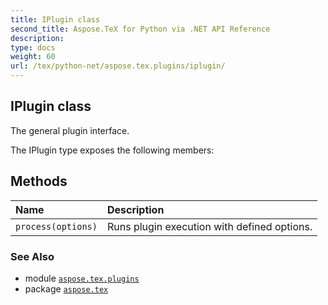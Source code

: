 ```yaml
---
title: IPlugin class
second_title: Aspose.TeX for Python via .NET API Reference
description: 
type: docs
weight: 60
url: /tex/python-net/aspose.tex.plugins/iplugin/
---
```


## IPlugin class

The general plugin interface.



The IPlugin type exposes the following members:
## Methods
| Name | Description |
| :- | :- |
| `process(options)` | Runs plugin execution with defined options. |

### See Also

* module [`aspose.tex.plugins`](/tex/python-net/aspose.tex.plugins/)
* package [`aspose.tex`](/tex/python-net/)

